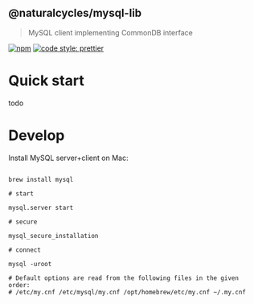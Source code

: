 ## @naturalcycles/mysql-lib

> MySQL client implementing CommonDB interface

[![npm](https://img.shields.io/npm/v/@naturalcycles/mysql-lib/latest.svg)](https://www.npmjs.com/package/@naturalcycles/mysql-lib)
[![code style: prettier](https://img.shields.io/badge/code_style-prettier-ff69b4.svg?style=flat-square)](https://github.com/prettier/prettier)

# Quick start

todo

# Develop

Install MySQL server+client on Mac:

```shell

brew install mysql

# start

mysql.server start

# secure

mysql_secure_installation

# connect

mysql -uroot

# Default options are read from the following files in the given order:
# /etc/my.cnf /etc/mysql/my.cnf /opt/homebrew/etc/my.cnf ~/.my.cnf

```
